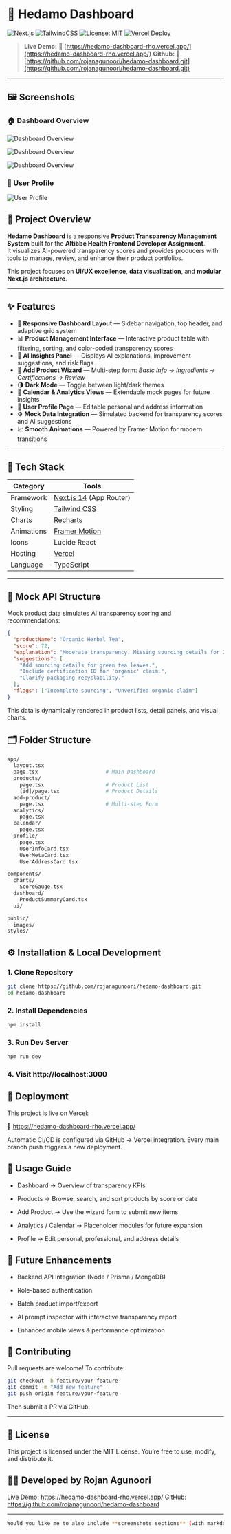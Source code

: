 # 🌿 Hedamo Dashboard

[![Next.js](https://img.shields.io/badge/Next.js-14-black?logo=nextdotjs)](https://nextjs.org/)
[![TailwindCSS](https://img.shields.io/badge/TailwindCSS-3.0-38BDF8?logo=tailwindcss)](https://tailwindcss.com/)
[![License: MIT](https://img.shields.io/badge/License-MIT-blue.svg)](LICENSE)
[![Vercel Deploy](https://img.shields.io/badge/Deployed%20on-Vercel-black?logo=vercel)](https://hedamo-dashboard-rho.vercel.app/)

> **Live Demo:** 🔗 [https://hedamo-dashboard-rho.vercel.app/](https://hedamo-dashboard-rho.vercel.app/)
> **Github:** 🔗 [https://github.com/rojanagunoori/hedamo-dashboard.git](https://github.com/rojanagunoori/hedamo-dashboard.git)

---

## 🖼️ Screenshots

### 🏠 Dashboard Overview
![Dashboard Overview](/public/screenshots/photo-1.png)

![Dashboard Overview](/public/screenshots/photo-2.png)

![Dashboard Overview](/public/screenshots/photo-3.png)

### 👤 User Profile
![User Profile](/public/screenshots/photo-4.png)


## 📘 Project Overview

**Hedamo Dashboard** is a responsive **Product Transparency Management System** built for the **Altibbe Health Frontend Developer Assignment**.  
It visualizes AI-powered transparency scores and provides producers with tools to manage, review, and enhance their product portfolios.

This project focuses on **UI/UX excellence**, **data visualization**, and **modular Next.js architecture**.

---

## ✨ Features

- 🧭 **Responsive Dashboard Layout** — Sidebar navigation, top header, and adaptive grid system  
- 📊 **Product Management Interface** — Interactive product table with filtering, sorting, and color-coded transparency scores  
- 🧠 **AI Insights Panel** — Displays AI explanations, improvement suggestions, and risk flags  
- 🧾 **Add Product Wizard** — Multi-step form: *Basic Info → Ingredients → Certifications → Review*  
- 🌗 **Dark Mode** — Toggle between light/dark themes  
- 📅 **Calendar & Analytics Views** — Extendable mock pages for future insights  
- 👤 **User Profile Page** — Editable personal and address information  
- ⚙️ **Mock Data Integration** — Simulated backend for transparency scores and AI suggestions  
- 📈 **Smooth Animations** — Powered by Framer Motion for modern transitions  

---

## 🧩 Tech Stack

| Category | Tools |
|-----------|--------|
| Framework | [Next.js 14](https://nextjs.org/) (App Router) |
| Styling | [Tailwind CSS](https://tailwindcss.com/) |
| Charts | [Recharts](https://recharts.org/en-US/) |
| Animations | [Framer Motion](https://www.framer.com/motion/) |
| Icons | Lucide React |
| Hosting | [Vercel](https://vercel.com/) |
| Language | TypeScript |

---

## 🔄 Mock API Structure

Mock product data simulates AI transparency scoring and recommendations:

```json
{
  "productName": "Organic Herbal Tea",
  "score": 72,
  "explanation": "Moderate transparency. Missing sourcing details for 2 ingredients.",
  "suggestions": [
    "Add sourcing details for green tea leaves.",
    "Include certification ID for 'organic' claim.",
    "Clarify packaging recyclability."
  ],
  "flags": ["Incomplete sourcing", "Unverified organic claim"]
}
```
This data is dynamically rendered in product lists, detail panels, and visual charts.

## 🗂 Folder Structure
```bash
app/
  layout.tsx
  page.tsx                      # Main Dashboard
  products/
    page.tsx                    # Product List
    [id]/page.tsx               # Product Details
  add-product/
    page.tsx                    # Multi-step Form
  analytics/
    page.tsx
  calendar/
    page.tsx
  profile/
    page.tsx
    UserInfoCard.tsx
    UserMetaCard.tsx
    UserAddressCard.tsx

components/
  charts/
    ScoreGauge.tsx
  dashboard/
    ProductSummaryCard.tsx
  ui/

public/
  images/
styles/
```
## ⚙️ Installation & Local Development

### 1. Clone Repository
```bash
git clone https://github.com/rojanagunoori/hedamo-dashboard.git
cd hedamo-dashboard
```
### 2. Install Dependencies

```bash
npm install
```

### 3. Run Dev Server

```bash
npm run dev
```
### 4. Visit http://localhost:3000

## 🚀 Deployment
This project is live on Vercel:

🔗 https://hedamo-dashboard-rho.vercel.app/

Automatic CI/CD is configured via GitHub → Vercel integration.
Every main branch push triggers a new deployment.

## 📖 Usage Guide
* Dashboard → Overview of transparency KPIs

* Products → Browse, search, and sort products by score or date

* Add Product → Use the wizard form to submit new items

* Analytics / Calendar → Placeholder modules for future expansion

* Profile → Edit personal, professional, and address details

## 🧠 Future Enhancements
* Backend API Integration (Node / Prisma / MongoDB)

* Role-based authentication

* Batch product import/export

* AI prompt inspector with interactive transparency report

* Enhanced mobile views & performance optimization

## 🤝 Contributing
Pull requests are welcome!
To contribute:

```bash
git checkout -b feature/your-feature
git commit -m "Add new feature"
git push origin feature/your-feature
```
Then submit a PR via GitHub.

---

## 📜 License
This project is licensed under the MIT License.
You’re free to use, modify, and distribute it.

## 👨‍💻 Developed by Rojan Agunoori
Live Demo: https://hedamo-dashboard-rho.vercel.app/
GitHub: https://github.com/rojanagunoori/hedamo-dashboard

---

```bash
Would you like me to also include **screenshots sections** (with markdown image placeholders) and a **short “Design Choices” explanation** section to make it fully submission-ready for the Altibbe assignment?
```
